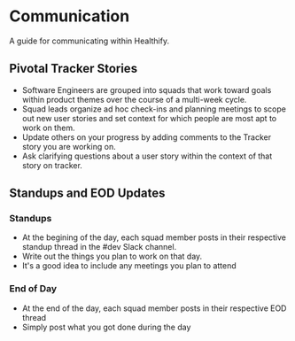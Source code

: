 Communication
=============

A guide for communicating within Healthify.

Pivotal Tracker Stories
-------

* Software Engineers are grouped into squads that work toward goals within product themes over the course of a multi-week cycle.
* Squad leads organize ad hoc check-ins and planning meetings to scope out new user stories and set context for which people are most apt to work on them.
* Update others on your progress by adding comments to the Tracker story you are working on.
* Ask clarifying questions about a user story within the context of that story on tracker.


Standups and EOD Updates
-------

### Standups
* At the begining of the day, each squad member posts in their respective standup thread in the #dev Slack channel.
* Write out the things you plan to work on that day.
* It's a good idea to include any meetings you plan to attend

### End of Day
* At the end of the day, each squad member posts in their respective EOD thread
* Simply post what you got done during the day